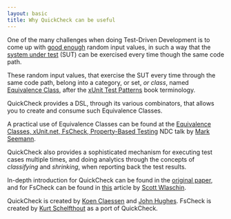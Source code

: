 ```yaml
---
layout: basic
title: Why QuickCheck can be useful
---
```


One of the many challenges when doing Test-Driven Development is to come up with [good enough](http://blog.ploeh.dk/2009/03/05/ConstrainedNon-Determinism/) random input values, in such a way that the [system under test](http://xunitpatterns.com/SUT.html) (SUT) can be exercised every time though the same code path.

These random input values, that exercise the SUT every time through the same code path, belong into a category, or set, *or class*, named [Equivalence Class](http://xunitpatterns.com/equivalence%20class.html), after the [xUnit Test Patterns](http://xunitpatterns.com/) book terminology.

QuickCheck provides a DSL, through its various combinators, that allows you to create and consume such Equivalence Classes.

<p class="message">A practical use of Equivalence Classes can be found at the <a href="http://www.ndcvideos.com/#/app/video/2291">Equivalence Classes, xUnit.net, FsCheck, Property-Based Testing</a> NDC talk by <a href="http://blog.ploeh.dk/">Mark Seemann</a>.</p>

QuickCheck also provides a sophisticated mechanism for executing test cases multiple times, and doing analytics through the concepts of *classifying* and *shrinking*, when reporting back the test results.

<p class="message">In-depth introduction for QuickCheck can be found in the <a href="http://www.cs.tufts.edu/~nr/cs257/archive/john-hughes/quick.pdf">original paper</a>, and for FsCheck can be found in <a href="http://fsharpforfunandprofit.com/posts/property-based-testing/">this</a> article by <a href="http://fsharpforfunandprofit.com/">Scott Wlaschin</a>.</p>

QuickCheck is created by [Koen Claessen](http://www.cse.chalmers.se/~koen/) and [John Hughes](http://en.wikipedia.org/wiki/John_Hughes_(computer_scientist)). FsCheck is created by [Kurt Schelfthout](http://fortysix-and-two.blogspot.com/) as a port of QuickCheck.
